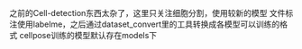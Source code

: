 之前的Cell-detection东西太杂了，这里只关注细胞分割，使用较新的模型
文件标注使用labelme，之后通过dataset_convert里的工具转换成各模型可以训练的格式
cellpose训练的模型默认存在models下